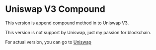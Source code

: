 # Uniswap V3 Compound
This version is append compound method in to Uniswap V3.


This version is not support by Uniswap, just my passion for blockchain.


For actual version, you can go to [Uniswap](https://github.com/Uniswap/)
